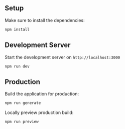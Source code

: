 ## Setup

Make sure to install the dependencies:

```bash
npm install
```

## Development Server

Start the development server on `http://localhost:3000`

```bash
npm run dev
```

## Production

Build the application for production:

```bash
npm run generate
```

Locally preview production build:

```bash
npm run preview
```
